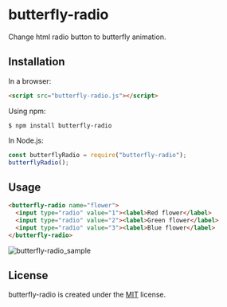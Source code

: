 # butterfly-radio
Change html radio button to butterfly animation.

## Installation
In a browser:
```html
<script src="butterfly-radio.js"></script>
```

Using npm:
```shell
$ npm install butterfly-radio
```

In Node.js:
```javascript
const butterflyRadio = require("butterfly-radio");
butterflyRadio();
```

## Usage
```html
<butterfly-radio name="flower">
  <input type="radio" value="1"><label>Red flower</label>
  <input type="radio" value="2"><label>Green flower</label>
  <input type="radio" value="3"><label>Blue flower</label>
</butterfly-radio>
```
![butterfly-radio_sample](https://user-images.githubusercontent.com/45185896/56851104-4a7f6180-6946-11e9-8e55-cef55680bd2f.gif)

## License
butterfly-radio is created under the [MIT](https://opensource.org/licenses/MIT) license.
